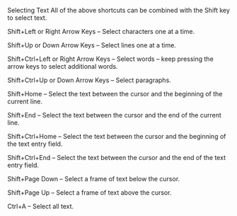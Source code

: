 

Selecting Text
All of the above shortcuts can be combined with the Shift key to select text.

Shift+Left or Right Arrow Keys – Select characters one at a time.

Shift+Up or Down Arrow Keys – Select lines one at a time.

Shift+Ctrl+Left or Right Arrow Keys – Select words – keep pressing the arrow keys to select additional words.

Shift+Ctrl+Up or Down Arrow Keys – Select paragraphs.

Shift+Home – Select the text between the cursor and the beginning of the current line.

Shift+End – Select the text between the cursor and the end of the current line.

Shift+Ctrl+Home – Select the text between the cursor and the beginning of the text entry field.

Shift+Ctrl+End – Select the text between the cursor and the end of the text entry field.

Shift+Page Down – Select a frame of text below the cursor.

Shift+Page Up – Select a frame of text above the cursor.

Ctrl+A – Select all text.

